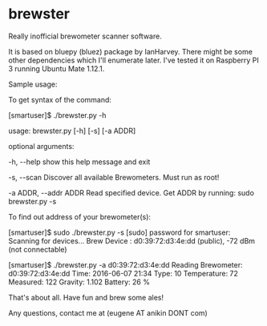 # brewster
Really inofficial brewometer scanner software. 

It is based on bluepy (bluez) package by IanHarvey. There might be some other dependencies which I'll enumerate later. I've tested it on Raspberry PI 3 running Ubuntu Mate 1.12.1.


Sample usage:

To get syntax of the command:

[smartuser]$ ./brewster.py -h

usage: brewster.py [-h] [-s] [-a ADDR]

optional arguments:

  -h, --help            show this help message and exit
  
  -s, --scan            Discover all available Brewometers. Must run as root!
  
  -a ADDR, --addr ADDR  Read specified device. Get ADDR by running: sudo brewster.py -s


To find out address of your brewometer(s):

[smartuser]$ sudo ./brewster.py -s
[sudo] password for smartuser: 
Scanning for devices...
    Brew Device : d0:39:72:d3:4e:dd (public), -72 dBm (not connectable)


 [smartuser]$ ./brewster.py -a d0:39:72:d3:4e:dd
    Reading Brewometer: d0:39:72:d3:4e:dd
    Time:  2016-06-07 21:34
    Type:  10
    Temperature:  72
    Measured:  122
    Gravity:  1.102
    Battery:  26 %

That's about all. Have fun and brew some ales!

Any questions, contact me at (eugene AT anikin DONT com)
